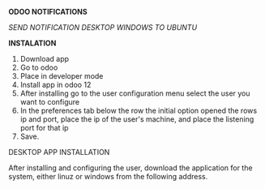 **ODOO NOTIFICATIONS**

*SEND NOTIFICATION DESKTOP WINDOWS TO UBUNTU*

**INSTALATION**
1. Download app
2. Go to odoo
3. Place in developer mode
4. Install app in odoo 12
5. After installing go to the user configuration menu select the user you want to configure
6. In the preferences tab below the row the initial option opened the rows ip and port, place the ip of the user's machine, and place the listening port for that ip
7. Save.


DESKTOP APP INSTALLATION

After installing and configuring the user, download the application for the system, either linuz or windows from the following address.
